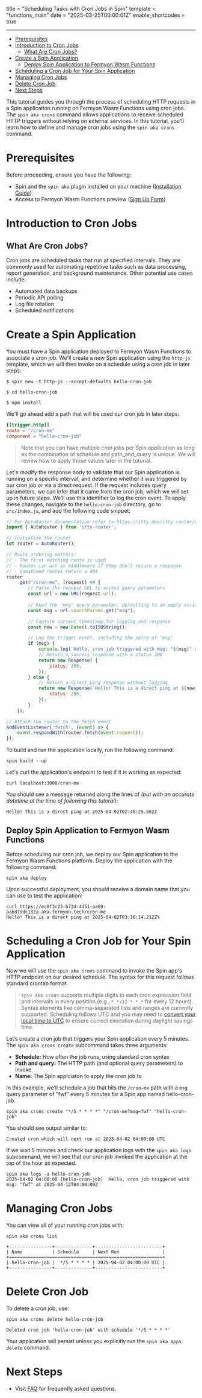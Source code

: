 title = "Scheduling Tasks with Cron Jobs in Spin"
template = "functions_main"
date = "2025-03-25T00:00:01Z"
enable_shortcodes = true

---
- [Prerequisites](#prerequisites)
- [Introduction to Cron Jobs](#introduction-to-cron-jobs)
  - [What Are Cron Jobs?](#what-are-cron-jobs)
- [Create a Spin Application](#create-a-spin-application)
  - [Deploy Spin Application to Fermyon Wasm Functions](#deploy-spin-application-to-fermyon-wasm-functions)
- [Scheduling a Cron Job for Your Spin Application](#scheduling-a-cron-job-for-your-spin-application)
- [Managing Cron Jobs](#managing-cron-jobs)
- [Delete Cron Job](#delete-cron-job)
- [Next Steps](#next-steps)
  
This tutorial guides you through the process of scheduling HTTP requests in a Spin application running on Fermyon Wasm Functions using cron jobs. The `spin aka crons` command allows applications to receive scheduled HTTP triggers without relying on external services. In this tutorial, you'll learn how to define and manage cron jobs using the `spin aka crons` command.

# Prerequisites
Before proceeding, ensure you have the following:

- Spin and the `spin aka` plugin installed on your machine ([Installation Guide](./quickstart.md))
- Access to Fermyon Wasm Functions preview ([Sign Up Form](https://fibsu0jcu2g.typeform.com/fwf-preview))

# Introduction to Cron Jobs

## What Are Cron Jobs?

Cron jobs are scheduled tasks that run at specified intervals. They are commonly used for automating repetitive tasks such as data processing, report generation, and background maintenance. Other potential use cases include: 

* Automated data backups
* Periodic API polling
* Log file rotation
* Scheduled notifications

# Create a Spin Application 

You must have a Spin application deployed to Fermyon Wasm Functions to associate a cron job. We'll create a new Spin application using the `http-js` template, which we will then invoke on a schedule using a cron job in later steps:

<!-- @selectiveCpy -->

```console
$ spin new -t http-js --accept-defaults hello-cron-job

$ cd hello-cron-job

$ npm install
```

We'll go ahead add a path that will be used our cron job in later steps:

```toml
[[trigger.http]]
route = "/cron-me"
component = "hello-cron-job"
```

> Note that you can have multiple cron jobs per Spin application as long as the combination of schedule and path_and_query is unique. We will review how to apply those values later in the tutorial.  

Let's modify the response body to validate that our Spin application is running on a specific interval, and determine whether it was triggered by our cron job or via a direct request. If the request includes query parameters, we can infer that it came from the cron job, which we will set up in future steps. We’ll use this identifier to log the cron event. To apply these changes, navigate to the `hello-cron-job` directory, go to `src/index.js`, and add the following code snippet:

<!-- @selectiveCpy -->

```javascript 
// For AutoRouter documentation refer to https://itty.dev/itty-router/routers/autorouter
import { AutoRouter } from 'itty-router';

// Initialize the router
let router = AutoRouter();

// Route ordering matters:
// - The first matching route is used
// - Routes can act as middleware if they don’t return a response
// - Unmatched routes return a 404
router
    .get("/cron-me", (request) => {
        // Parse the request URL to access query parameters
        const url = new URL(request.url);
        
        // Read the 'msg' query parameter, defaulting to an empty string if not provided
        const msg = url.searchParams.get("msg");

        // Capture current timestamp for logging and response
        const now = new Date().toISOString();

        // Log the trigger event, including the value of 'msg'
        if (msg) {
            console.log(`Hello, cron job triggered with msg: "${msg}" at ${now}`);
            // Return a success response with a status 200
            return new Response( {
                status: 200,
            });
        } else {
            // Return a direct ping response without logging
            return new Response(`Hello! This is a direct ping at ${now}`, {
                status: 200,
            });
        }
    });

// Attach the router to the fetch event
addEventListener('fetch', (event) => {
    event.respondWith(router.fetch(event.request));
});
```

To build and run the application locally, run the following command:

<!-- @selectiveCpy -->

```console
spin build --up
```

Let's curl the application's endpoint to test if it is working as expected:

<!-- @selectiveCpy -->

```console
curl localhost:3000/cron-me
```

 You should see a message returned along the lines of (_but with an accurate datetime at the time of following this tutoral_):

<!-- @nocpy -->

```console
Hello! This is a direct ping at 2025-04-02T02:45:25.562Z
```

## Deploy Spin Application to Fermyon Wasm Functions

Before scheduling our cron job, we deploy our Spin application to the Fermyon Wasm Functions platform. Deploy the application with the following command:

<!-- @selectiveCpy -->

```console
spin aka deploy
```

Upon successful deployment, you should receive a domain name that you can use to test the application:

<!-- @nocpy -->

```console
curl https://ec8f3c23-b73d-4d51-aa69-aabd7ddc132a.aka.fermyon.tech/cron-me
Hello! This is a direct ping at 2025-04-02T03:16:14.212Z% 
```

# Scheduling a Cron Job for Your Spin Application

Now we will use the `spin aka crons` command to invoke the Spin app's HTTP endpoint on our desired schedule. The syntax for this request follows standard crontab format.

> `spin aka crons` supports multiple digits in each cron expression field and intervals in every position (e.g., `* */12 * * *` for every 12 hours). Syntax elements like comma-separated lists and ranges are currently supported. Scheduling follows UTC and you may need to [convert your local time to UTC](https://www.worldtimebuddy.com/?pl=1&lid=100&h=100&hf=1) to ensure correct execution during daylight savings time.

Let’s create a cron job that triggers your Spin application every 5 minutes. The `spin aka crons create` subcommand takes three arguments:

* **Schedule:** How often the job runs, using standard cron syntax
* **Path and query:** The HTTP path (and optional query parameters) to invoke
* **Name:** The Spin applciaton to apply the cron job to

In this example, we’ll schedule a job that hits the `/cron-me` path with a `msg` query parameter of "fwf" every 5 minutes for a Spin app named hello-cron-job.

<!-- @selectiveCpy -->

```console
spin aka crons create "*/5 * * * *" "/cron-me?msg=fwf" "hello-cron-job"
```

You should see output similar to:

<!-- @nocpy -->

```console
Created cron which will next run at 2025-04-02 04:00:00 UTC
```

If we wait 5 minutes and check our application logs with the `spin aka logs` subcommand, we will see that our cron job invoked the application at the top of the hour as expected. 

<!-- @nocpy -->

```console
spin aka logs -a hello-cron-job
2025-04-02 04:00:00 [hello-cron-job]  Hello, cron job triggered with msg: "fwf" at 2025-04-12T04:00:00Z
```

# Managing Cron Jobs

You can view all of your running cron jobs with:

<!-- @selectiveCpy -->

```console
spin aka crons list
```

<!-- @nocpy -->

```console
+----------------+--------------+-------------------------+
| Name           | Schedule     | Next Run                |
+=========================================================+
| hello-cron-job |  */5 * * * * | 2025-04-02 04:00:00 UTC |
+----------------+--------------+-------------------------+
```

# Delete Cron Job

To delete a cron job, use:

<!-- @selectiveCpy -->

```console
spin aka crons delete hello-cron-job
```

<!-- @nocpy -->

```console
Deleted cron job 'hello-cron-job' with schedule '*/5 * * * *'
```

Your application will persist unless you explicitly run the `spin aka apps delete` command. 

# Next Steps

* Visit [FAQ](faq.md) for frequently asked questions.